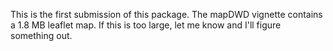 This is the first submission of this package.
The mapDWD vignette contains a 1.8 MB leaflet map.
If this is too large, let me know and I'll figure something out.
